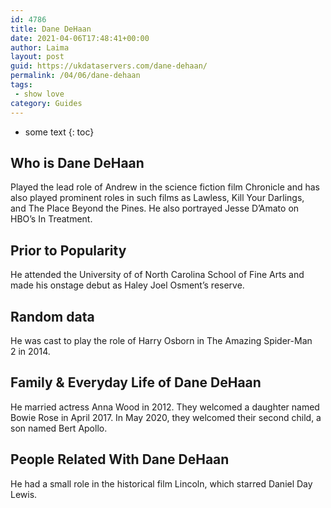 ```yaml
---
id: 4786
title: Dane DeHaan
date: 2021-04-06T17:48:41+00:00
author: Laima
layout: post
guid: https://ukdataservers.com/dane-dehaan/
permalink: /04/06/dane-dehaan
tags:
 - show love
category: Guides
---
```


* some text
{: toc}


## Who is Dane DeHaan
                  
                  
                  
Played the lead role of Andrew in the science fiction film Chronicle and has also played prominent roles in such films as Lawless, Kill Your Darlings, and The Place Beyond the Pines. He also portrayed Jesse D&#8217;Amato on HBO&#8217;s In Treatment. 
                  
              
            
              
            
                
                
                
## Prior to Popularity
                  
                  
                  
He attended the University of of North Carolina School of Fine Arts and made his onstage debut as Haley Joel Osment&#8217;s reserve. 
                  
              
            
              
            
                
                
                
## Random data
                  
                  
                  
He was cast to play the role of Harry Osborn in The Amazing Spider-Man 2 in 2014. 
                  
              
            
              
            
                
                
                
## Family & Everyday Life of Dane DeHaan
                  
                  
                  
He married actress Anna Wood in 2012. They welcomed a daughter named Bowie Rose in April 2017. In May 2020, they welcomed their second child, a son named Bert Apollo.
                  
              
            
              
            
                
                
                
## People Related With Dane DeHaan
                  
                  
                  
He had a small role in the historical film Lincoln, which starred Daniel Day Lewis. 
                  
              
            
              
            
                
              
            
              
              
            
            
              
            
          
          
          